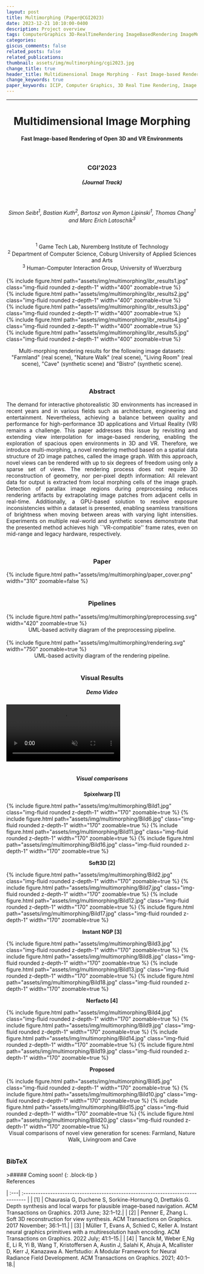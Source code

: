 ```yaml
---
layout: post
title: Multimorphing (Paper@CGI2023)
date: 2023-12-21 10:10:00-0400
description: Project overview
tags: ComputerGraphics 3D-RealTimeRendering ImageBasedRendering ImageMorphing VirtualRealtiy
categories:
giscus_comments: false
related_posts: false
related_publications: 
thumbnail: assets/img/multimorphing/cgi2023.jpg
change_title: true
header_title: Multidimensional Image Morphing - Fast Image-based Rendering of Open 3D and VR Environments
change_keywords: true
paper_keywords: ICIP, Computer Graphics, 3D Real Time Rendering, Image Based Rendering, Image Morphing, Virtual Realtiy, Research
---
```

<hr>
<style>
table, td, th {
   border: none!important;
}
</style>

<center><h1><b>Multidimensional Image Morphing</b><br></h1><h4><b>Fast Image-based Rendering of Open 3D and VR Environments</b></h4></center>
<br>
<center><h3>CGI'2023</h3></center>
<center><h5>(Journal Track)</h5></center>
<br>
<center><h6>Simon Seibt<sup>1</sup>, Bastian Kuth<sup>2</sup>, Bartosz von Rymon Lipinski<sup>1</sup>, Thomas Chang<sup>1</sup> and Marc Erich Latoschik<sup>3</sup></h6></center>
<br>
<center><sup>1</sup> Game Tech Lab, Nuremberg Institute of Technology<br>
<sup>2</sup> Department of Computer Science, Coburg University of Applied Sciences and Arts<br>
<sup>3</sup> Human-Computer Interaction Group, University of Wuerzburg</center>
<br>
<div class="row mt-3">
    <div class="col-sm mt-3 mt-md-0">
        <div class="text-right">
            {% include figure.html path="assets/img/multimorphing/ibr_results1.jpg" class="img-fluid rounded z-depth-1"  width="400" zoomable=true %}
        </div>
    </div>
    <div class="col-sm mt-3 mt-md-0">
        <div class="text-left">
            {% include figure.html path="assets/img/multimorphing/ibr_results2.jpg" class="img-fluid rounded z-depth-1"  width="400" zoomable=true %}
        </div>
    </div>
</div>

<div class="row mt-3">
    <div class="col-sm mt-3 mt-md-0">
        <div class="text-right">
            {% include figure.html path="assets/img/multimorphing/ibr_results3.jpg" class="img-fluid rounded z-depth-1" width="400" zoomable=true %}
        </div>
    </div>
    <div class="col-sm mt-3 mt-md-0">
        <div class="text-left">
            {% include figure.html path="assets/img/multimorphing/ibr_results4.jpg" class="img-fluid rounded z-depth-1" width="400" zoomable=true %}
        </div>
    </div>
</div>
<div class="row mt-3">
    <div class="col-sm mt-3 mt-md-0">
        <div class="text-center">
            {% include figure.html path="assets/img/multimorphing/ibr_results5.jpg" class="img-fluid rounded z-depth-1" width="400" zoomable=true %}
        </div>
    </div>
</div>

<center><p>Multi-morphing rendering results for the following image datasets:<br>"Farmland" (real scene), "Nature Walk" (real scene), "Living Room" (real scene), "Cave" (synthetic scene) and "Bistro" (synthetic scene).</p></center>
<br>
<center><h3><b>Abstract</b></h3></center>
<p style="text-align: justify;">The demand for interactive photorealistic 3D environments has increased in recent years and in various fields such as architecture, engineering and entertainment. Nevertheless, achieving a balance between quality and performance for high-performance 3D applications and Virtual Reality (VR) remains a challenge. This paper addresses this issue by revisiting and extending view interpolation for image-based rendering, enabling the exploration of spacious open environments in 3D and VR. Therefore, we introduce multi-morphing, a novel rendering method based on a spatial data structure of 2D image patches, called the image graph. With this approach, novel views can be rendered with up to six degrees of freedom using only a sparse set of views. The rendering process does not require 3D reconstruction of geometry, nor per-pixel depth information: All relevant data for output is extracted from local morphing cells of the image graph. Detection of parallax image regions during preprocessing reduces rendering artifacts by extrapolating image patches from adjacent cells in real-time. Additionally, a GPU-based solution to resolve exposure inconsistencies within a dataset is presented, enabling seamless transitions of brightness when moving between areas with varying light intensities. Experiments on multiple real-world and synthetic scenes demonstrate that the presented method achieves high ``VR-compatible'' frame rates, even on mid-range and legacy hardware, respectively.</p>
<br>
<center><h3><b>Paper</b></h3></center>
<div class="row mt-3">
    <div class="col-sm mt-3 mt-md-0">
        <div class="text-center">
            {% include figure.html path="assets/img/multimorphing/paper_cover.png" width="310" zoomable=false %}
        </div>
    </div>
</div>
<br>
<center><h3><b>Pipelines</b></h3></center>
<div class="row mt-3">
    <div class="col-sm mt-3 mt-md-0">
        <div class="text-center">
            {% include figure.html path="assets/img/multimorphing/preprocessing.svg" width="420" zoomable=true %}
        </div>
    </div>
</div>
<center>UML-based activity diagram of the preprocessing pipeline.</center>
<br>
<div class="row mt-3">
    <div class="col-sm mt-3 mt-md-0">
        <div class="text-center">
            {% include figure.html path="assets/img/multimorphing/rendering.svg" width="750" zoomable=true %}
        </div>
    </div>
</div>
<center>UML-based activity diagram of the rendering pipeline.</center>
<br>
<center><h3><b>Visual Results</b></h3></center>
<center><h5><b>Demo Video</b></h5></center>
<div class="row mt-3">
    <div class="col-sm mt-3 mt-md-0">
        <div class="text-center">
            <video style="margin: 0 auto" id="page-player_html5_api" class="vjs-tech" preload="auto" data-setup="{}" tabindex="-1" muted="muted" src="https://faubox.rrze.uni-erlangen.de/dl/fiLWaSiskiGU5fykMctrdK/multimorphing/multimorphing_demo.mp4" style="max-width:90%;" controls="controls"></video>
        </div>
    </div>
</div>
<br>
<center><h5><b>Visual comparisons</b></h5></center>
<div class="row mt-3">
    <div class="col-sm mt-3 mt-md-0">
    <div class="text-center">
        <center><p><b>Spixelwarp [1]</b></p></center>
        {% include figure.html path="assets/img/multimorphing/Bild1.jpg" class="img-fluid rounded z-depth-1" width="170" zoomable=true %}
        {% include figure.html path="assets/img/multimorphing/Bild6.jpg" class="img-fluid rounded z-depth-1" width="170" zoomable=true %}
        {% include figure.html path="assets/img/multimorphing/Bild11.jpg" class="img-fluid rounded z-depth-1" width="170" zoomable=true %}
        {% include figure.html path="assets/img/multimorphing/Bild16.jpg" class="img-fluid rounded z-depth-1" width="170" zoomable=true %}
    </div>
    </div>
    <div class="col-sm mt-3 mt-md-0">
    <div class="text-center">
        <center><p><b>Soft3D [2]</b></p></center>
        {% include figure.html path="assets/img/multimorphing/Bild2.jpg" class="img-fluid rounded z-depth-1" width="170" zoomable=true %}
        {% include figure.html path="assets/img/multimorphing/Bild7.jpg" class="img-fluid rounded z-depth-1" width="170" zoomable=true %}
        {% include figure.html path="assets/img/multimorphing/Bild12.jpg" class="img-fluid rounded z-depth-1" width="170" zoomable=true %}
        {% include figure.html path="assets/img/multimorphing/Bild17.jpg" class="img-fluid rounded z-depth-1" width="170" zoomable=true %}
    </div>
    </div>
    <div class="col-sm mt-3 mt-md-0">
    <div class="text-center">
        <center><p><b>Instant NGP [3]</b></p></center>
        {% include figure.html path="assets/img/multimorphing/Bild3.jpg" class="img-fluid rounded z-depth-1" width="170" zoomable=true %}
        {% include figure.html path="assets/img/multimorphing/Bild8.jpg" class="img-fluid rounded z-depth-1" width="170" zoomable=true %}
        {% include figure.html path="assets/img/multimorphing/Bild13.jpg" class="img-fluid rounded z-depth-1" width="170" zoomable=true %}
        {% include figure.html path="assets/img/multimorphing/Bild18.jpg" class="img-fluid rounded z-depth-1" width="170" zoomable=true %}
    </div>
    </div>
    <div class="col-sm mt-3 mt-md-0">
    <div class="text-center">
        <center><p><b>Nerfacto [4]</b></p></center>
        {% include figure.html path="assets/img/multimorphing/Bild4.jpg" class="img-fluid rounded z-depth-1" width="170" zoomable=true %}
        {% include figure.html path="assets/img/multimorphing/Bild9.jpg" class="img-fluid rounded z-depth-1" width="170" zoomable=true %}
        {% include figure.html path="assets/img/multimorphing/Bild14.jpg" class="img-fluid rounded z-depth-1" width="170" zoomable=true %}
        {% include figure.html path="assets/img/multimorphing/Bild19.jpg" class="img-fluid rounded z-depth-1" width="170" zoomable=true %}
    </div>
    </div>
        <div class="col-sm mt-3 mt-md-0">
    <div class="text-center">
        <center><p><b>Proposed</b></p></center>
        {% include figure.html path="assets/img/multimorphing/Bild5.jpg" class="img-fluid rounded z-depth-1" width="170" zoomable=true %}
        {% include figure.html path="assets/img/multimorphing/Bild10.jpg" class="img-fluid rounded z-depth-1" width="170" zoomable=true %}
        {% include figure.html path="assets/img/multimorphing/Bild15.jpg" class="img-fluid rounded z-depth-1" width="170" zoomable=true %}
        {% include figure.html path="assets/img/multimorphing/Bild20.jpg" class="img-fluid rounded z-depth-1" width="170" zoomable=true %}
    </div>
    </div>
</div>
<center>Visual comparisons of novel view generation for scenes: Farmland, Nature Walk, Livingroom and Cave</center>
<br>
<h3><b>BibTeX</b></h3>
>##### Coming soon!
{: .block-tip }
<br>
References

| :---| :------------------------------------------------------------------------------- | 
| [1] | Chaurasia G, Duchene S, Sorkine-Hornung O, Drettakis G. Depth synthesis and local warps for plausible image-based navigation. ACM Transactions on Graphics. 2013 June; 32:1–12.|
| [2] | Penner E, Zhang L. Soft 3D reconstruction for view synthesis. ACM Transactions on Graphics. 2017 November; 36:1–11.|
| [3] | Müller T, Evans A, Schied C, Keller A. Instant neural graphics primitives with a multiresolution hash encoding. ACM Transactions on Graphics. 2022 July; 41:1–15.|
| [4] | Tancik M, Weber E,Ng E, Li R, Yi B, Wang T, Kristoffersen A, Austin J, Salahi K, Ahuja A, Mcallister D, Kerr J, Kanazawa A. Nerfstudio: A Modular Framework for Neural Radiance Field Development. ACM Transactions on Graphics. 2021; 40:1–18.|
